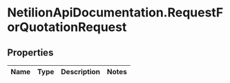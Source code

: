 # NetilionApiDocumentation.RequestForQuotationRequest

## Properties
Name | Type | Description | Notes
------------ | ------------- | ------------- | -------------
